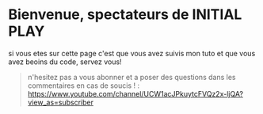 # Bienvenue, spectateurs de INITIAL PLAY

si vous etes sur cette page c'est que vous avez suivis mon tuto et que vous avez beoins du code, servez vous!

>n'hesitez pas a vous abonner et a poser des questions dans les commentaires en cas de soucis ! : https://www.youtube.com/channel/UCW1acJPkuytcFVQz2x-ljQA?view_as=subscriber
